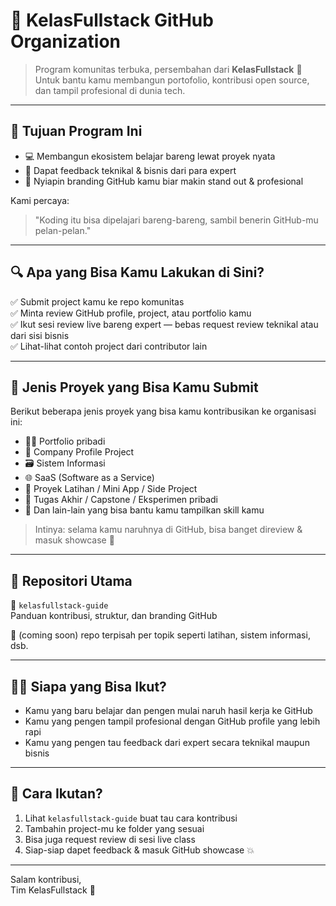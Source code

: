 # 🚀 KelasFullstack GitHub Organization

> Program komunitas terbuka, persembahan dari **KelasFullstack** 🙏
> Untuk bantu kamu membangun portofolio, kontribusi open source, dan tampil profesional di dunia tech.

---

## 🎯 Tujuan Program Ini

- 💻 Membangun ekosistem belajar bareng lewat proyek nyata
- 🧠 Dapat feedback teknikal & bisnis dari para expert
- 💼 Nyiapin branding GitHub kamu biar makin stand out & profesional

Kami percaya:
> "Koding itu bisa dipelajari bareng-bareng, sambil benerin GitHub-mu pelan-pelan."

---

## 🔍 Apa yang Bisa Kamu Lakukan di Sini?

✅ Submit project kamu ke repo komunitas  
✅ Minta review GitHub profile, project, atau portfolio kamu  
✅ Ikut sesi review live bareng expert — bebas request review teknikal atau dari sisi bisnis  
✅ Lihat-lihat contoh project dari contributor lain

---

## 🔧 Jenis Proyek yang Bisa Kamu Submit

Berikut beberapa jenis proyek yang bisa kamu kontribusikan ke organisasi ini:

- 🧑‍💼 Portfolio pribadi
- 🏢 Company Profile Project
- 🗃️ Sistem Informasi
- 🌐 SaaS (Software as a Service)
- 🎯 Proyek Latihan / Mini App / Side Project
- 🧪 Tugas Akhir / Capstone / Eksperimen pribadi
- 🧩 Dan lain-lain yang bisa bantu kamu tampilkan skill kamu

> Intinya: selama kamu naruhnya di GitHub, bisa banget direview & masuk showcase 🚀
---

## 📂 Repositori Utama

🔸 `kelasfullstack-guide`  
Panduan kontribusi, struktur, dan branding GitHub

🔸 (coming soon) repo terpisah per topik seperti latihan, sistem informasi, dsb.

---

## 🧑‍💻 Siapa yang Bisa Ikut?

- Kamu yang baru belajar dan pengen mulai naruh hasil kerja ke GitHub
- Kamu yang pengen tampil profesional dengan GitHub profile yang lebih rapi
- Kamu yang pengen tau feedback dari expert secara teknikal maupun bisnis

---

## 💬 Cara Ikutan?

1. Lihat `kelasfullstack-guide` buat tau cara kontribusi  
2. Tambahin project-mu ke folder yang sesuai  
3. Bisa juga request review di sesi live class  
4. Siap-siap dapet feedback & masuk GitHub showcase 💥

---

Salam kontribusi,  
Tim KelasFullstack 🚀
